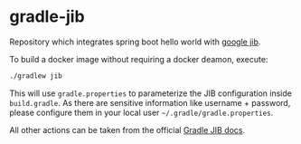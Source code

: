 # gradle-jib
Repository which integrates spring boot hello world with [google jib](https://github.com/GoogleContainerTools/jib/tree/master/jib-gradle-plugin).

To build a docker image without requiring a docker deamon, execute:
```bash
./gradlew jib
```

This will use `gradle.properties` to parameterize the JIB configuration inside `build.gradle`.
As there are sensitive information like username + password, please configure them in your local user `~/.gradle/gradle.properties`.

All other actions can be taken from the official [Gradle JIB docs](https://github.com/GoogleContainerTools/jib/tree/master/jib-gradle-plugin).
